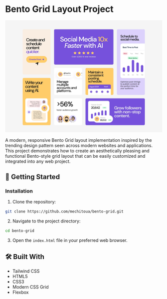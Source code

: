 # Bento Grid Layout Project

![screenshot](./public/desktop-design.jpg)

A modern, responsive Bento Grid layout implementation inspired by the trending design pattern seen across modern websites and applications. This project demonstrates how to create an aesthetically pleasing and functional Bento-style grid layout that can be easily customized and integrated into any web project.

## 🚀 Getting Started

### Installation

1. Clone the repository:

```bash
git clone https://github.com/mechitoua/bento-grid.git
```

2. Navigate to the project directory:

```bash
cd bento-grid
```

3. Open the `index.html` file in your preferred web browser.

## 🛠️ Built With

- Tailwind CSS
- HTML5
- CSS3
- Modern CSS Grid
- Flexbox
